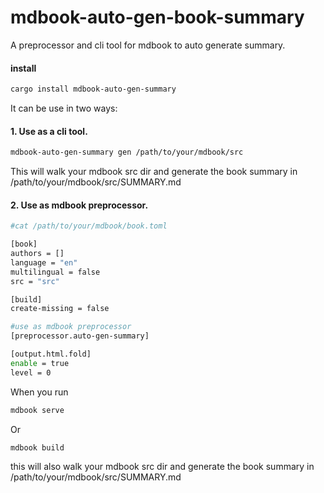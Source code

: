 # mdbook-auto-gen-book-summary

A preprocessor and cli tool for mdbook to auto generate summary.

#### install

```bash
cargo install mdbook-auto-gen-summary
```

It can be use in two ways:

#### 1. Use as a cli tool.

```bash
mdbook-auto-gen-summary gen /path/to/your/mdbook/src
```

This will walk your mdbook src dir and generate the book summary in /path/to/your/mdbook/src/SUMMARY.md

#### 2. Use as mdbook preprocessor.

```bash
#cat /path/to/your/mdbook/book.toml

[book]
authors = []
language = "en"
multilingual = false
src = "src"

[build]
create-missing = false

#use as mdbook preprocessor
[preprocessor.auto-gen-summary]

[output.html.fold]
enable = true
level = 0

```

When you run 
```bash
mdbook serve
```
Or
```bash
mdbook build
```
this will also walk your mdbook src dir and generate the book summary in /path/to/your/mdbook/src/SUMMARY.md



